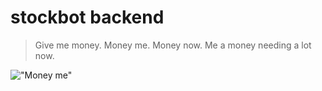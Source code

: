 # stockbot backend
> Give me money. Money me. Money now. Me a money needing a lot now.

!["Money me"](http://vignette1.wikia.nocookie.net/itsalwayssunny/images/6/68/08x06_%284%29.jpg/revision/latest/scale-to-width/320?cb=20121109224338 "Money me.")


